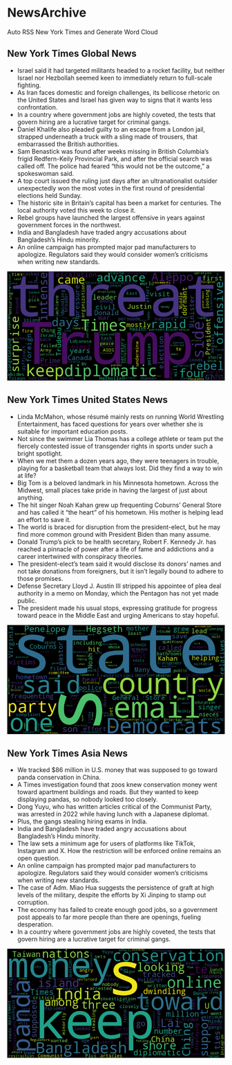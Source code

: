 # NewsArchive
Auto RSS New York Times and Generate Word Cloud

## New York Times Global News
* Israel said it had targeted militants headed to a rocket facility, but neither Israel nor Hezbollah seemed keen to immediately return to full-scale fighting.
* As Iran faces domestic and foreign challenges, its bellicose rhetoric on the United States and Israel has given way to signs that it wants less confrontation.
* In a country where government jobs are highly coveted, the tests that govern hiring are a lucrative target for criminal gangs.
* Daniel Khalife also pleaded guilty to an escape from a London jail, strapped underneath a truck with a sling made of trousers, that embarrassed the British authorities.
* Sam Benastick was found after weeks missing in British Columbia’s frigid Redfern-Keily Provincial Park, and after the official search was called off. The police had feared “this would not be the outcome,” a spokeswoman said.
* A top court issued the ruling just days after an ultranationalist outsider unexpectedly won the most votes in the first round of presidential elections held Sunday.
* The historic site in Britain’s capital has been a market for centuries. The local authority voted this week to close it.
* Rebel groups have launched the largest offensive in years against government forces in the northwest.
* India and Bangladesh have traded angry accusations about Bangladesh’s Hindu minority.
* An online campaign has prompted major pad manufacturers to apologize. Regulators said they would consider women’s criticisms when writing new standards.

![Global](./global.png)
## New York Times United States News
* Linda McMahon, whose résumé mainly rests on running World Wrestling Entertainment, has faced questions for years over whether she is suitable for important education posts.
* Not since the swimmer Lia Thomas has a college athlete or team put the fiercely contested issue of transgender rights in sports under such a bright spotlight.
* When we met them a dozen years ago, they were teenagers in trouble, playing for a basketball team that always lost. Did they find a way to win at life?
* Big Tom is a beloved landmark in his Minnesota hometown. Across the Midwest, small places take pride in having the largest of just about anything.
* The hit singer Noah Kahan grew up frequenting Coburns’ General Store and has called it “the heart” of his hometown. His mother is helping lead an effort to save it.
* The world is braced for disruption from the president-elect, but he may find more common ground with President Biden than many assume.
* Donald Trump’s pick to be health secretary, Robert F. Kennedy Jr. has reached a pinnacle of power after a life of fame and addictions and a career intertwined with conspiracy theories.
* The president-elect’s team said it would disclose its donors’ names and not take donations from foreigners, but it isn’t legally bound to adhere to those promises.
* Defense Secretary Lloyd J. Austin III stripped his appointee of plea deal authority in a memo on Monday, which the Pentagon has not yet made public.
* The president made his usual stops, expressing gratitude for progress toward peace in the Middle East and urging Americans to stay hopeful.

![US](./usnews.png)
## New York Times Asia News
* We tracked $86 million in U.S. money that was supposed to go toward panda conservation in China.
* A Times investigation found that zoos knew conservation money went toward apartment buildings and roads. But they wanted to keep displaying pandas, so nobody looked too closely.
* Dong Yuyu, who has written articles critical of the Communist Party, was arrested in 2022 while having lunch with a Japanese diplomat.
* Plus, the gangs stealing hiring exams in India.
* India and Bangladesh have traded angry accusations about Bangladesh’s Hindu minority.
* The law sets a minimum age for users of platforms like TikTok, Instagram and X. How the restriction will be enforced online remains an open question.
* An online campaign has prompted major pad manufacturers to apologize. Regulators said they would consider women’s criticisms when writing new standards.
* The case of Adm. Miao Hua suggests the persistence of graft at high levels of the military, despite the efforts by Xi Jinping to stamp out corruption.
* The economy has failed to create enough good jobs, so a government post appeals to far more people than there are openings, fueling desperation.
* In a country where government jobs are highly coveted, the tests that govern hiring are a lucrative target for criminal gangs.

![Asian](./asian.png)
